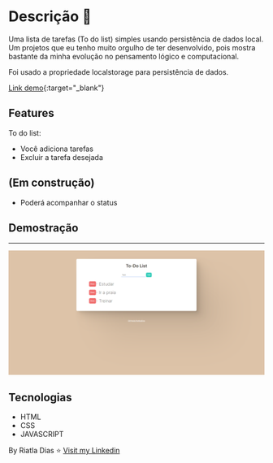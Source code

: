 # Descrição :bookmark_tabs:
Uma lista de tarefas (To do list) simples usando persistência de dados local. Um projetos que eu tenho muito orgulho de ter desenvolvido, pois mostra bastante da minha evolução no pensamento lógico e computacional.

Foi usado a propriedade localstorage para persistência de dados.

[Link demo](https://riatladias.github.io/to-do-lis/){:target="_blank"}

## Features
To do list:

- Você adiciona tarefas 
- Excluir a tarefa desejada
## (Em construção)
- Poderá acompanhar o status


## Demostração
---
![Print](assets/Captura%20de%20Tela%20(2).png)

## Tecnologias
- HTML
- CSS
- JAVASCRIPT

By Riatla Dias :star: [Visit my Linkedin](https://www.linkedin.com/in/riatladias/)
